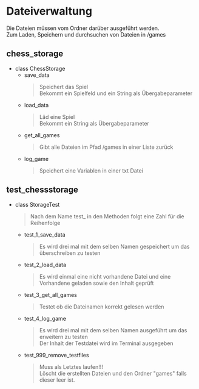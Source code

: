 # Dateiverwaltung

Die Dateien müssen vom Ordner darüber ausgeführt werden.\
Zum Laden, Speichern und durchsuchen von Dateien in /games

## chess_storage

* class ChessStorage
    * save_data
        >Speichert das Spiel\
        >Bekommt ein Spielfeld und ein String als Übergabeparameter
    * load_data
        >Läd eine Spiel\
        >Bekommt ein String als Übergabeparameter
    * get_all_games
        >Gibt alle Dateien im Pfad /games in einer Liste zurück
    * log_game
        >Speichert eine Variablen in einer txt Datei

## test_chessstorage

* class StorageTest
    >Nach dem Name test_ in den Methoden folgt eine Zahl für die Reihenfolge
    * test_1_save_data
        >Es wird drei mal mit dem selben Namen gespeichert um das überschreiben zu testen
    * test_2_load_data
        >Es wird einmal eine nicht vorhandene Datei und eine Vorhandene geladen sowie den Inhalt geprüft
    * test_3_get_all_games
        >Testet ob die Dateinamen korrekt gelesen werden
    * test_4_log_game
        >Es wird drei mal mit dem selben Namen ausgeführt um das erweitern zu testen\
        >Der Inhalt der Testdatei wird im Terminal ausgegeben
    * test_999_remove_testfiles
        >Muss als Letztes laufen!!!\
        >Löscht die erstellten Dateien und den Ordner "games" falls dieser leer ist.